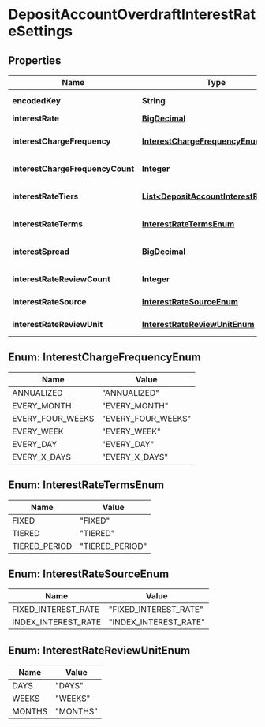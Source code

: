 
# DepositAccountOverdraftInterestRateSettings

## Properties
Name | Type | Description | Notes
------------ | ------------- | ------------- | -------------
**encodedKey** | **String** | The encoded for this set of interest settings, auto generated, unique |  [optional]
**interestRate** | [**BigDecimal**](BigDecimal.md) | The interest rate for the deposit account |  [optional]
**interestChargeFrequency** | [**InterestChargeFrequencyEnum**](#InterestChargeFrequencyEnum) | The interest change frequency. Holds the possible values for how often is interest charged on loan or deposit accounts |  [optional]
**interestChargeFrequencyCount** | **Integer** | The count of units to apply over the interval (e.g. [x] weeks) |  [optional]
**interestRateTiers** | [**List&lt;DepositAccountInterestRateTier&gt;**](DepositAccountInterestRateTier.md) | The list of interest rate tiers. An interest rate tier holds the values to define how the interest is computed |  [optional]
**interestRateTerms** | [**InterestRateTermsEnum**](#InterestRateTermsEnum) | How is the interest rate determined when being accrued for an account |  [optional]
**interestSpread** | [**BigDecimal**](BigDecimal.md) | The rate based on which the interest is accrued and applied for accounts with InterestRateSource#INDEX_INTEREST_RATE |  [optional]
**interestRateReviewCount** | **Integer** | The interest rate review frequency unit count |  [optional]
**interestRateSource** | [**InterestRateSourceEnum**](#InterestRateSourceEnum) | The interest rate source. Represents the interest calculation method |  [optional]
**interestRateReviewUnit** | [**InterestRateReviewUnitEnum**](#InterestRateReviewUnitEnum) | The interest rate review frequency measurement unit |  [optional]


<a name="InterestChargeFrequencyEnum"></a>
## Enum: InterestChargeFrequencyEnum
Name | Value
---- | -----
ANNUALIZED | &quot;ANNUALIZED&quot;
EVERY_MONTH | &quot;EVERY_MONTH&quot;
EVERY_FOUR_WEEKS | &quot;EVERY_FOUR_WEEKS&quot;
EVERY_WEEK | &quot;EVERY_WEEK&quot;
EVERY_DAY | &quot;EVERY_DAY&quot;
EVERY_X_DAYS | &quot;EVERY_X_DAYS&quot;


<a name="InterestRateTermsEnum"></a>
## Enum: InterestRateTermsEnum
Name | Value
---- | -----
FIXED | &quot;FIXED&quot;
TIERED | &quot;TIERED&quot;
TIERED_PERIOD | &quot;TIERED_PERIOD&quot;


<a name="InterestRateSourceEnum"></a>
## Enum: InterestRateSourceEnum
Name | Value
---- | -----
FIXED_INTEREST_RATE | &quot;FIXED_INTEREST_RATE&quot;
INDEX_INTEREST_RATE | &quot;INDEX_INTEREST_RATE&quot;


<a name="InterestRateReviewUnitEnum"></a>
## Enum: InterestRateReviewUnitEnum
Name | Value
---- | -----
DAYS | &quot;DAYS&quot;
WEEKS | &quot;WEEKS&quot;
MONTHS | &quot;MONTHS&quot;



